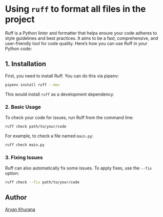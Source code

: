 # Using `ruff` to format all files in the project

Ruff is a Python linter and formatter that helps ensure your code adheres to style guidelines and best practices. It aims to be a fast, comprehensive, and user-friendly tool for code quality. Here’s how you can use Ruff in your Python code:

## 1. **Installation**

First, you need to install Ruff. You can do this via pipenv:

```bash
pipenv install ruff --dev
```

This would install `ruff` as a development dependency.

### 2. **Basic Usage**

To check your code for issues, run Ruff from the command line:

```bash
ruff check path/to/your/code
```

For example, to check a file named `main.py`:

```bash
ruff check main.py
```

### 3. **Fixing Issues**

Ruff can also automatically fix some issues. To apply fixes, use the `--fix` option:

```bash
ruff check --fix path/to/your/code
```

## Author

[Aryan Khurana](https://www.github.com/AryanK1511)

